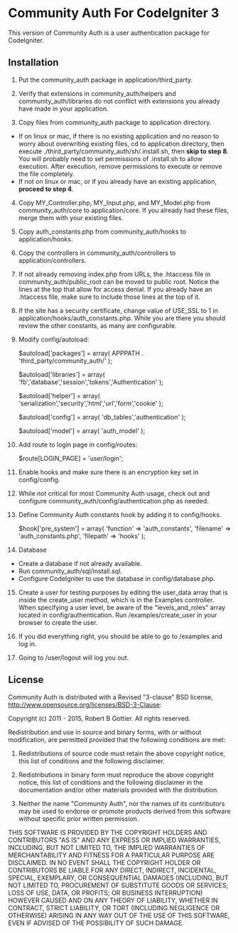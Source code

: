 Community Auth For CodeIgniter 3
================================

This version of Community Auth is a user authentication package for CodeIgniter.

Installation
------------

1) Put the community_auth package in application/third_party.

2) Verify that extensions in community_auth/helpers and community_auth/libraries do not conflict with extensions you already have made in your application.

3) Copy files from community_auth package to application directory.

* If on linux or mac, if there is no existing application and no reason to worry about overwriting existing files, cd to application directory, then execute ./third_party/community_auth/sh/.install.sh, then **skip to step 8**. You will probably need to set permissions of .install.sh to allow execution. After execution, remove permissions to execute or remove the file completely.
* If not on linux or mac, or if you already have an existing application, **proceed to step 4**.

4) Copy MY_Controller.php, MY_Input.php, and MY_Model.php from community_auth/core to application/core. If you already had these files, merge them with your existing files.

5) Copy auth_constants.php from community_auth/hooks to application/hooks.

6) Copy the controllers in community_auth/controllers to application/controllers.

7) If not already removing index.php from URLs, the .htaccess file in community_auth/public_root can be moved to public root. Notice the lines at the top that allow for access denial. If you already have an .htaccess file, make sure to include those lines at the top of it.

8) If the site has a security certificate, change value of USE_SSL to 1 in application/hooks/auth_constants.php. While you are there you should review the other constants, as many are configurable.

9) Modify config/autoload:

	$autoload['packages'] = array(
		APPPATH . 'third_party/community_auth/'
	);

	$autoload['libraries'] = array(
		'fb','database','session','tokens','Authentication'
	);

	$autoload['helper'] = array(
		'serialization','security','html','url','form','cookie'
	);

	$autoload['config'] = array(
		'db_tables','authentication'
	);

	$autoload['model'] = array(
		'auth_model'
	);

10) Add route to login page in config/routes:

	$route[LOGIN_PAGE] = 'user/login';

11) Enable hooks and make sure there is an encryption key set in config/config.

12) While not critical for most Community Auth usage, check out and configure community_auth/config/authentication.php as needed.

13) Define Community Auth constants hook by adding it to config/hooks.

	$hook['pre_system'] = array(
		'function' => 'auth_constants',
		'filename' => 'auth_constants.php',
		'filepath' => 'hooks'
	);

14) Database

* Create a database if not already available.
* Run community_auth/sql/install.sql.
* Configure CodeIgniter to use the database in config/database.php.

15) Create a user for testing purposes by editing the user_data array that is inside the create_user method, which is in the Examples controller. When specifying a user level, be aware of the "levels_and_roles" array located in config/authentication. Run /examples/create_user in your browser to create the user.

16) If you did everything right, you should be able to go to /examples and log in.

17) Going to /user/logout will log you out.

License
-------

Community Auth is distributed with a Revised "3-clause" BSD license, http://www.opensource.org/licenses/BSD-3-Clause:

Copyright (c) 2011 - 2015, Robert B Gottier.
All rights reserved.

Redistribution and use in source and binary forms, with or without modification, are permitted provided that the following conditions are met:

1. Redistributions of source code must retain the above copyright notice, this list of conditions and the following disclaimer.

2. Redistributions in binary form must reproduce the above copyright notice, this list of conditions and the following disclaimer in the documentation and/or other materials provided with the distribution.

3. Neither the name "Community Auth", nor the names of its contributors may be used to endorse or promote products derived from this software without specific prior written permission.

THIS SOFTWARE IS PROVIDED BY THE COPYRIGHT HOLDERS AND CONTRIBUTORS "AS IS" AND ANY EXPRESS OR IMPLIED WARRANTIES, INCLUDING, BUT NOT LIMITED TO, THE IMPLIED WARRANTIES OF MERCHANTABILITY AND FITNESS FOR A PARTICULAR PURPOSE ARE DISCLAIMED. IN NO EVENT SHALL THE COPYRIGHT HOLDER OR CONTRIBUTORS BE LIABLE FOR ANY DIRECT, INDIRECT, INCIDENTAL, SPECIAL, EXEMPLARY, OR CONSEQUENTIAL DAMAGES (INCLUDING, BUT NOT LIMITED TO, PROCUREMENT OF SUBSTITUTE GOODS OR SERVICES; LOSS OF USE, DATA, OR PROFITS; OR BUSINESS INTERRUPTION) HOWEVER CAUSED AND ON ANY THEORY OF LIABILITY, WHETHER IN CONTRACT, STRICT LIABILITY, OR TORT (INCLUDING NEGLIGENCE OR OTHERWISE) ARISING IN ANY WAY OUT OF THE USE OF THIS SOFTWARE, EVEN IF ADVISED OF THE POSSIBILITY OF SUCH DAMAGE. 
